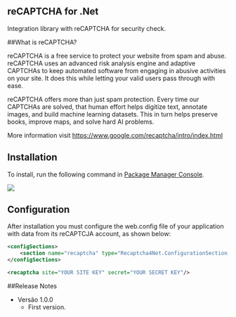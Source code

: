## reCAPTCHA for .Net

Integration library with reCAPTCHA for security check.

##What is reCAPTCHA?

reCAPTCHA is a free service to protect your website from spam and abuse. reCAPTCHA uses an advanced risk analysis engine and adaptive CAPTCHAs to keep automated software from engaging in abusive activities on your site. It does this while letting your valid users pass through with ease.

reCAPTCHA offers more than just spam protection. Every time our CAPTCHAs are solved, that human effort helps digitize text, annotate images, and build machine learning datasets. This in turn helps preserve books, improve maps, and solve hard AI problems.

More information visit https://www.google.com/recaptcha/intro/index.html

## <a name="instacao"></a>Installation

To install, run the following command in <a href="http://docs.nuget.org/docs/start-here/using-the-package-manager-console#Installing_a_Package" target="_blank">Package Manager Console</a>.

<img src="https://raw.githubusercontent.com/adrianocaldeira/recaptcha4net/master/nuget.png"/>

## <a name="instacao"></a>Configuration

After installation you must configure the web.config file of your application with data from its reCAPTCJA account, as shown below:

```xml
<configSections>
	<section name="recaptcha" type="Recaptcha4Net.ConfigurationSection, Recaptcha4Net" />
</configSections>

<recaptcha site="YOUR SITE KEY" secret="YOUR SECRET KEY"/>
```

##<a name="release-notes"></a>Release Notes

- Versão 1.0.0
	- First version.